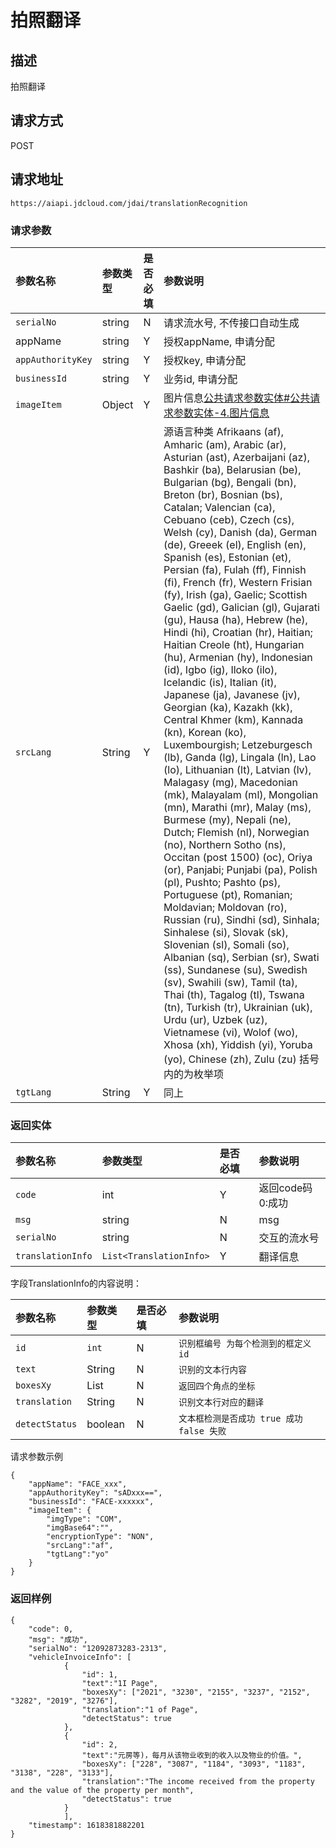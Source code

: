 # 拍照翻译


## 描述
拍照翻译

## 请求方式

POST

## 请求地址

```apl
https://aiapi.jdcloud.com/jdai/translationRecognition
```

### 请求参数

| 参数名称          | 参数类型 | 是否必填 | 参数说明                                                     |
| :---------------- | :------- | :------- | :----------------------------------------------------------- |
| `serialNo`        | string   | N        | 请求流水号, 不传接口自动生成                                 |
| appName           | string   | Y        | 授权appName, 申请分配                                        |
| `appAuthorityKey` | string   | Y        | 授权key, 申请分配                                            |
| `businessId`      | string   | Y        | 业务id, 申请分配                                             |
| `imageItem`       | Object   | Y        | 图片信息[公共请求参数实体#公共请求参数实体-4.图片信息](https://cf.jd.com/pages/viewpage.action?pageId=138528176#id-公共请求参数实体-公共请求参数实体-4.图片信息) |
| `srcLang`         | String   | Y        | 源语言种类 Afrikaans (af), Amharic (am), Arabic (ar), Asturian (ast), Azerbaijani (az), Bashkir (ba), Belarusian (be), Bulgarian (bg), Bengali (bn), Breton (br), Bosnian (bs), Catalan; Valencian (ca), Cebuano (ceb), Czech (cs), Welsh (cy), Danish (da), German (de), Greeek (el), English (en), Spanish (es), Estonian (et), Persian (fa), Fulah (ff), Finnish (fi), French (fr), Western Frisian (fy), Irish (ga), Gaelic; Scottish Gaelic (gd), Galician (gl), Gujarati (gu), Hausa (ha), Hebrew (he), Hindi (hi), Croatian (hr), Haitian; Haitian Creole (ht), Hungarian (hu), Armenian (hy), Indonesian (id), Igbo (ig), Iloko (ilo), Icelandic (is), Italian (it), Japanese (ja), Javanese (jv), Georgian (ka), Kazakh (kk), Central Khmer (km), Kannada (kn), Korean (ko), Luxembourgish; Letzeburgesch (lb), Ganda (lg), Lingala (ln), Lao (lo), Lithuanian (lt), Latvian (lv), Malagasy (mg), Macedonian (mk), Malayalam (ml), Mongolian (mn), Marathi (mr), Malay (ms), Burmese (my), Nepali (ne), Dutch; Flemish (nl), Norwegian (no), Northern Sotho (ns), Occitan (post 1500) (oc), Oriya (or), Panjabi; Punjabi (pa), Polish (pl), Pushto; Pashto (ps), Portuguese (pt), Romanian; Moldavian; Moldovan (ro), Russian (ru), Sindhi (sd), Sinhala; Sinhalese (si), Slovak (sk), Slovenian (sl), Somali (so), Albanian (sq), Serbian (sr), Swati (ss), Sundanese (su), Swedish (sv), Swahili (sw), Tamil (ta), Thai (th), Tagalog (tl), Tswana (tn), Turkish (tr), Ukrainian (uk), Urdu (ur), Uzbek (uz), Vietnamese (vi), Wolof (wo), Xhosa (xh), Yiddish (yi), Yoruba (yo), Chinese (zh), Zulu (zu)    括号内的为枚举项 |
| `tgtLang`         | String   | Y        | 同上                                                         |

###  返回实体

| 参数名称          | 参数类型                | 是否必填 | 参数说明         |
| :---------------- | :---------------------- | :------- | :--------------- |
| `code`            | int                     | Y        | 返回code码0:成功 |
| `msg`             | string                  | N        | msg              |
| `serialNo`        | string                  | N        | 交互的流水号     |
| `translationInfo` | `List<TranslationInfo>` | Y        | 翻译信息         |

字段TranslationInfo的内容说明：

| 参数名称       | 参数类型     | 是否必填 | 参数说明                                   |
| :------------- | :----------- | :------- | :----------------------------------------- |
| `id`           | `int`        | N        | `识别框编号 为每个检测到的框定义id`        |
| `text`         | String       | N        | `识别的文本行内容`                         |
| `boxesXy`      | List<String> | N        | `返回四个角点的坐标`                       |
| `translation`  | String       | N        | `识别文本行对应的翻译`                     |
| `detectStatus` | boolean      | N        | `文本框检测是否成功 true 成功  false 失败` |

请求参数示例

```
{
	"appName": "FACE_xxx",
	"appAuthorityKey": "sADxxx==",
	"businessId": "FACE-xxxxxx",
	"imageItem": {
		"imgType": "COM",
		"imgBase64":"",
		"encryptionType": "NON",
		"srcLang":"af",
		"tgtLang":"yo"
	}
}
```



### 返回样例

```
{
    "code": 0,
    "msg": "成功",
    "serialNo": "12092873283-2313",
    "vehicleInvoiceInfo": [
			{
				"id": 1,
 				"text":"1I Page", 
 				"boxesXy": ["2021", "3230", "2155", "3237", "2152", "3282", "2019", "3276"], 
 				"translation":"1 of Page", 
 				"detectStatus": true
			},
   			{
				"id": 2,
 				"text":"元房等)，每月从该物业收到的收入以及物业的价值。", 
 				"boxesXy": ["228", "3087", "1184", "3093", "1183", "3138", "228", "3133"], 
 				"translation":"The income received from the property and the value of the property per month", 
 				"detectStatus": true
			}
			],
    "timestamp": 1618381882201
}
```

